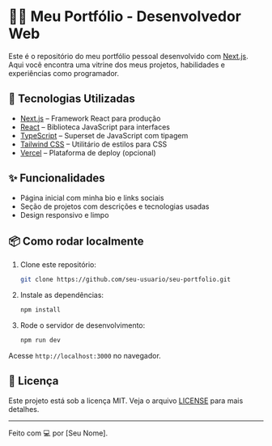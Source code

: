 # 🧑‍💻 Meu Portfólio - Desenvolvedor Web

Este é o repositório do meu portfólio pessoal desenvolvido com [Next.js](https://nextjs.org/). Aqui você encontra uma vitrine dos meus projetos, habilidades e experiências como programador.

## 🚀 Tecnologias Utilizadas

- [Next.js](https://nextjs.org/) – Framework React para produção
- [React](https://reactjs.org/) – Biblioteca JavaScript para interfaces
- [TypeScript](https://www.typescriptlang.org/) – Superset de JavaScript com tipagem
- [Tailwind CSS](https://tailwindcss.com/) – Utilitário de estilos para CSS
- [Vercel](https://vercel.com/) – Plataforma de deploy (opcional)

## ✨ Funcionalidades

- Página inicial com minha bio e links sociais
- Seção de projetos com descrições e tecnologias usadas
- Design responsivo e limpo

## 📦 Como rodar localmente

1. Clone este repositório:
   ```bash
   git clone https://github.com/seu-usuario/seu-portfolio.git
    ````

2. Instale as dependências:

   ```bash
   npm install
   ```
3. Rode o servidor de desenvolvimento:

   ```bash
   npm run dev
   ```

Acesse `http://localhost:3000` no navegador.

## 📄 Licença

Este projeto está sob a licença MIT. Veja o arquivo [LICENSE](LICENSE) para mais detalhes.

---

Feito com 💻 por \[Seu Nome].

```
